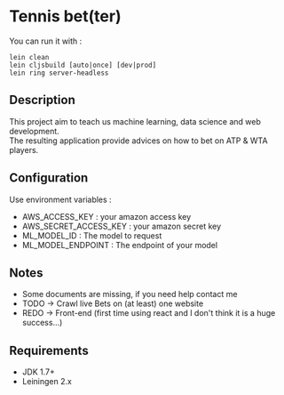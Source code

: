 # Tennis bet(ter)

You can run it with :
```
lein clean
lein cljsbuild [auto|once] [dev|prod]
lein ring server-headless
```

## Description

This project aim to teach us machine learning, data science and web development.  
The resulting application provide advices on how to bet on ATP & WTA players.

## Configuration

Use environment variables :
+ AWS_ACCESS_KEY : your amazon access key
+ AWS_SECRET_ACCESS_KEY : your amazon secret key
+ ML_MODEL_ID : The model to request
+ ML_MODEL_ENDPOINT : The endpoint of your model

## Notes

* Some documents are missing, if you need help contact me
* TODO -> Crawl live Bets on (at least) one website
* REDO -> Front-end (first time using react and I don't think it is a huge success...)

## Requirements

* JDK 1.7+
* Leiningen 2.x
